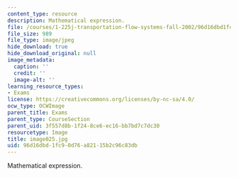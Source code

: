 ```yaml
---
content_type: resource
description: Mathematical expression.
file: /courses/1-225j-transportation-flow-systems-fall-2002/96d16dbd1fc90d76a82115b2c96c83db_image025.jpg
file_size: 989
file_type: image/jpeg
hide_download: true
hide_download_original: null
image_metadata:
  caption: ''
  credit: ''
  image-alt: ''
learning_resource_types:
- Exams
license: https://creativecommons.org/licenses/by-nc-sa/4.0/
ocw_type: OCWImage
parent_title: Exams
parent_type: CourseSection
parent_uid: 3f557d8b-1f24-8ce6-ec16-bb7bd7c7dc30
resourcetype: Image
title: image025.jpg
uid: 96d16dbd-1fc9-0d76-a821-15b2c96c83db
---
```

Mathematical expression.